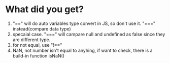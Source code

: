 # What did you get?
1. "==" will do auto variables type convert in JS, so don't use it. "===" instead(compare data type)
2. specaial case. "===" will campare null and undefined as false since they are different type. 
3. for not equal, use "!=="
4. NaN, not number isn't equal to anyhing, if want to check, there is a build-in function isNaN()